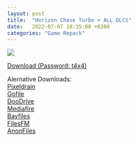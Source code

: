 ```yaml
---
layout: post
title:  "Horizon Chase Turbo + ALL DLCS"
date:   2022-07-07 18:35:00 +0200
categories: "Game Repack"
---
```

<img src="https://i.imgur.com/tpMJhA8.png"/> <br>


<a href="https://0a0bin.klowdee.host/?d31969f91d6d78db#E9kr5RuhVx2qpczMEn1j1W11ahMovnV6MckveyhEryLp">Download (Password: t4x4)</a> <br>
<p> Alernative Downloads: <br>
<a href="https://pixeldrain.com/u/FrMfDMPi">Pixeldrain</a> <br>
<a href="https://gofile.io/d/Ky2lkL">Gofile</a> <br>
<a href="https://doodrive.com/f/16d32q">DooDrive</a> <br>
<a href="https://www.mediafire.com/file/br0oethqv689a00/Horizon_Chase_Turbo_%255B-tARA_Repack%255D.zip/file">Mediafire</a> <br>
<a href="https://bayfiles.com/Tbo8Hfvcy5">Bayfiles</a> <br>
<a href="https://files.fm/u/urjep347d">FilesFM</a> <br>
<a href="https://anonfiles.com/95lcH0vby1">AnonFiles</a> <br>
